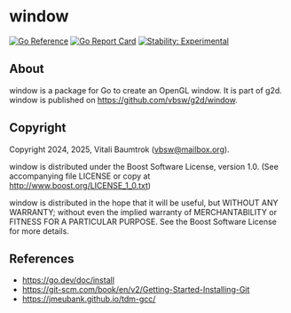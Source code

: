 # window

[![Go Reference](https://pkg.go.dev/badge/github.com/vbsw/g2d/window.svg)](https://pkg.go.dev/github.com/vbsw/g2d/window) [![Go Report Card](https://goreportcard.com/badge/github.com/vbsw/g2d/window)](https://goreportcard.com/report/github.com/vbsw/g2d/window) [![Stability: Experimental](https://masterminds.github.io/stability/experimental.svg)](https://masterminds.github.io/stability/experimental.html)

## About
window is a package for Go to create an OpenGL window. It is part of g2d. window is published on <https://github.com/vbsw/g2d/window>.

## Copyright
Copyright 2024, 2025, Vitali Baumtrok (vbsw@mailbox.org).

window is distributed under the Boost Software License, version 1.0. (See accompanying file LICENSE or copy at http://www.boost.org/LICENSE_1_0.txt)

window is distributed in the hope that it will be useful, but WITHOUT ANY WARRANTY; without even the implied warranty of MERCHANTABILITY or FITNESS FOR A PARTICULAR PURPOSE. See the Boost Software License for more details.

## References
- https://go.dev/doc/install
- https://git-scm.com/book/en/v2/Getting-Started-Installing-Git
- https://jmeubank.github.io/tdm-gcc/
